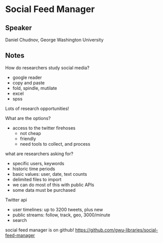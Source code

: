 Social Feed Manager
===

Speaker
---
Daniel Chudnov, George Washington University

Notes
---

How do researchers study social media?

  * google reader
  * copy and paste
  * fold, spindle, mutilate
  * excel
  * spss

Lots of research opportunities!

What are the options?

  * access to the twitter firehoses
    * not cheap
    * friendly
    * need tools to collect, and process

what are researchers asking for?

  * specific users, keywords
  * historic time periods
  * basic values: user, date, text counts
  * delimited files to import
  * we can do most of this with public APIs
  * some data must be purchased
 
Twitter api

  * user timelines: up to 3200 tweets, plus new
  * public streams: follow, track, geo, 3000/minute
  * search

social feed manager is on github! 
https://github.com/gwu-libraries/social-feed-manager


